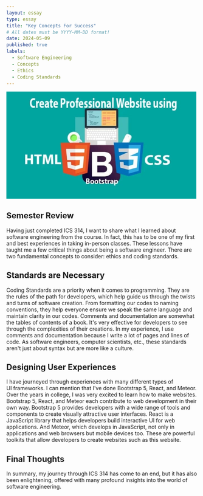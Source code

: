 ```yaml
---
layout: essay
type: essay
title: "Key Concepts For Success"
# All dates must be YYYY-MM-DD format!
date: 2024-05-09
published: true
labels:
  - Software Engineering
  - Concepts
  - Ethics
  - Coding Standards
---
```


<img width="500px" class="rounded float-start pe-4" src="../img/html-css-bootstrap.jpg">

## Semester Review

Having just completed ICS 314, I want to share what I learned about software engineering from the course. In fact, this has to be one of my first and best experiences in taking in-person classes. These lessons have taught me a few critical things about being a software engineer. There are two fundamental concepts to consider: ethics and coding standards.

## Standards are Necessary

Coding Standards are a priority when it comes to programming. They are the rules of the path for developers, which help guide us through the twists and turns of software creation. From formatting our codes to naming conventions, they help everyone ensure we speak the same language and maintain clarity in our codes. Comments and documentation are somewhat the tables of contents of a book. It's very effective for developers to see through the complexities of their creations. In my experience, I use comments and documentation because I write a lot of pages and lines of code. As software engineers, computer scientists, etc., these standards aren't just about syntax but are more like a culture.

## Designing User Experiences

I have journeyed through experiences with many different types of UI frameworks. I can mention that I've done Bootstrap 5, React, and Meteor. Over the years in college, I was very excited to learn how to make websites. Bootstrap 5, React, and Meteor each contribute to web development in their own way. Bootstrap 5 provides developers with a wide range of tools and components to create visually attractive user interfaces. React is a JavaScript library that helps developers build interactive UI for web applications. And Meteor, which develops in JavaScript, not only in applications and web browsers but mobile devices too. These are powerful toolkits that allow developers to create websites such as this website.

## Final Thoughts

In summary, my journey through ICS 314 has come to an end, but it has also been enlightening, offered with many profound insights into the world of software engineering.
